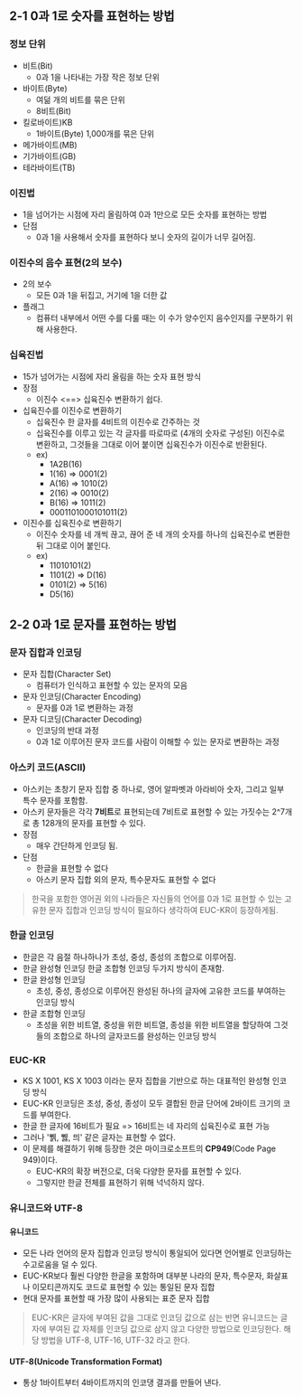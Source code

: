 ## 2-1 0과 1로 숫자를 표현하는 방법

### 정보 단위
- 비트(Bit)
    - 0과 1을 나타내는 가장 작은 정보 단위
- 바이트(Byte)
    - 여덞 개의 비트를 묶은 단위
    - 8비트(Bit)
- 킬로바이트)KB
    - 1바이트(Byte) 1,000개를 묶은 단위
- 메가바이트(MB)
- 기가바이트(GB)
- 테라바이트(TB)

### 이진법
- 1을 넘어가는 시점에 자리 올림하여 0과 1만으로 모든 숫자를 표현하는 방법
- 단점
    - 0과 1을 사용해서 숫자를 표현하다 보니 숫자의 길이가 너무 길어짐.

### 이진수의 음수 표현(2의 보수)
- 2의 보수
    - 모든 0과 1을 뒤집고, 거기에 1을 더한 값
- 플래그
    - 컴퓨터 내부에서 어떤 수를 다룰 때는 이 수가 양수인지 음수인지를 구분하기 위해 사용한다.

### 십육진법
- 15가 넘어가는 시점에 자리 올림을 하는 숫자 표현 방식
- 장점
    - 이진수 <==> 십육진수 변환하기 쉽다.
- 십육진수를 이진수로 변환하기
    - 십육진수 한 글자를 4비트의 이진수로 간주하는 것
    - 십육진수를 이루고 있는 각 글자를 따로따로 (4개의 숫자로 구성된) 이진수로 변환하고, 그것들을 그대로 이어 붙이면 십육진수가 이진수로 반환된다.
    - ex)
        - 1A2B(16)
        - 1(16) => 0001(2)
        - A(16) => 1010(2)
        - 2(16) => 0010(2)
        - B(16) => 1011(2)
        - 0001101000101011(2)
- 이진수를 십육진수로 변환하기
    - 이진수 숫자를 네 개씩 끊고, 끊어 준 네 개의 숫자를 하나의 십육진수로 변환한 뒤 그대로 이어 붙인다.
    - ex)
        - 11010101(2)
        - 1101(2) => D(16)
        - 0101(2) => 5(16)
        - D5(16)

## 2-2 0과 1로 문자를 표현하는 방법
### 문자 집합과 인코딩
- 문자 집합(Character Set)
    - 컴퓨터가 인식하고 표현할 수 있는 문자의 모음
- 문자 인코딩(Character Encoding)
    - 문자를 0과 1로 변환하는 과정
- 문자 디코딩(Character Decoding)
    - 인코딩의 반대 과정
    - 0과 1로 이루어진 문자 코드를 사람이 이해할 수 있는 문자로 변환하는 과정

### 아스키 코드(ASCII)
- 아스키는 초창기 문자 집합 중 하나로, 영어 알파벳과 아라비아 숫자, 그리고 일부 특수 문자를 포함함.
- 아스키 문자들은 각각 **7비트**로 표현되는데 7비트로 표현할 수 있는 가짓수는 2^7개로 총 128개의 문자를 표현할 수 있다.
- 장점
    - 매우 간단하게 인코딩 됨.
- 단점
    - 한글을 표현할 수 없다
    - 아스키 문자 집합 외의 문자, 특수문자도 표현할 수 없다
> 한국을 포함한 영어권 외의 나라들은 자신들의 언어를 0과 1로 표현할 수 있는 고유한 문자 집합과 인코딩 방식이 필요하다 생각하여 EUC-KR이 등장하게됨.

### 한글 인코딩
- 한글은 각 음절 하나하나가 초성, 중성, 종성의 조합으로 이루어짐.
- 한글 완성형 인코딩 한글 조합형 인코딩 두가지 방식이 존재함.
- 한글 완성형 인코딩
    - 초성, 중성, 종성으로 이루어진 완성된 하나의 글자에 고유한 코드를 부여하는 인코딩 방식
- 한글 조합형 인코딩
    - 초성을 위한 비트열, 중성을 위한 비트열, 종성을 위한 비트열을 할당하여 그것들의 조합으로 하나의 글자코드를 완성하는 인코딩 방식

### EUC-KR
- KS X 1001, KS X 1003 이라는 문자 집합을 기반으로 하는 대표적인 완성형 인코딩 방식
- EUC-KR 인코딩은 초성, 중성, 종성이 모두 결합된 한글 단어에 2바이트 크기의 코드를 부여한다.
- 한글 한 글자에 16비트가 필요 => 16비트는 네 자리의 십육진수로 표현 가능
- 그러나 '쀍, 쀓, 믜' 같은 글자는 표현할 수 없다.
- 이 문제를 해결하기 위해 등장한 것은 마이크로소프트의 **CP949**(Code Page 949)이다.
    - EUC-KR의 확장 버전으로, 더욱 다양한 문자를 표현할 수 있다.
    - 그렇지만 한글 전체를 표현하기 위해 넉넉하지 않다.

### 유니코드와 UTF-8
#### 유니코드
- 모든 나라 언어의 문자 집합과 인코딩 방식이 통일되어 있다면 언어별로 인코딩하는 수고로움을 덜 수 있다.
- EUC-KR보다 훨씬 다양한 한글을 포함하며 대부분 나라의 문자, 특수문자, 화살표나 이모티콘까지도 코드로 표현할 수 있는 통일된 문자 집합
- 현대 문자를 표현할 때 가장 많이 사용되는 표준 문자 집합
> EUC-KR은 글자에 부여된 값을 그대로 인코딩 값으로 삼는 반면 유니코드는 글자에 부여된 값 자체를 인코딩 값으로 삼지 않고 다양한 방법으로 인코딩한다. 해당 방법을 UTF-8, UTF-16, UTF-32 라고 한다.

#### UTF-8(Unicode Transformation Format)
- 통상 1바이트부터 4바이트까지의 인코댕 결과를 만들어 낸다.
